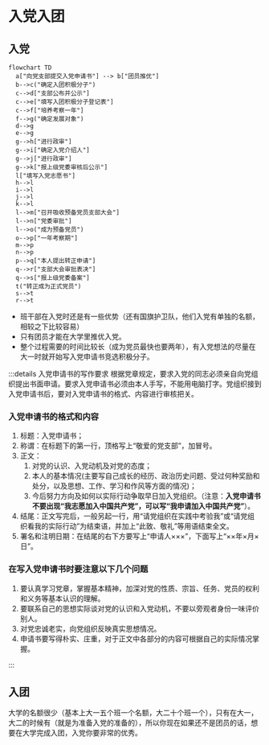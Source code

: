 # 入党入团

## 入党

```mermaid
flowchart TD
  a["向党支部提交入党申请书"] --> b["团员推优"]
  b-->c("确定入团积极分子")
  c-->d["支部公布并公示"]
  c-->e["填写入团积极分子登记表"]
  c-->f["培养考察一年"]
  f-->g("确定发展对象")
  d-->g
  e-->g
  g-->h["进行政审"]
  g-->i["确定入党介绍人"]
  g-->j["进行政审"]
  g-->k["报上级党委审核后公示"]
  l["填写入党志愿书"]
  h-->l
  i-->l
  j-->l
  k-->l
  l-->m["召开吸收预备党员支部大会"]
  l-->n["党委审批"]
  l-->o("成为预备党员")
  o-->p["一年考察期"]
  m-->p
  n-->p
  p-->q["本人提出转正申请"]
  q-->r["支部大会审批表决"]
  q-->s["报上级党委备案"]
  t("转正成为正式党员")
  s-->t
  r-->t
```
<!-- diagram id="1" -->

- 班干部在入党时还是有一些优势（还有国旗护卫队，他们入党有单独的名额，相较之下比较容易）
- 只有团员才能在大学里推优入党。
- 整个过程需要的时间比较长（成为党员最快也要两年），有入党想法的尽量在大一时就开始写入党申请书竞选积极分子。

:::details 入党申请书的写作要求
根据党章规定，要求入党的同志必须亲自向党组织提出书面申请。要求入党申请书必须由本人手写，不能用电脑打字。党组织接到入党申请书后，要对入党申请书的格式、内容进行审核把关。

### 入党申请书的格式和内容

1. 标题：入党申请书；
2. 称谓：在标题下的第一行，顶格写上“敬爱的党支部”，加冒号。
3. 正文：
   1. 对党的认识、入党动机及对党的态度；
   2. 本人的基本情况(主要写自己成长的经历、政治历史问题、受过何种奖励和处分，以及思想、工作、学习和作风等方面的情况)；
   3. 今后努力方向及如何以实际行动争取早日加入党组织。（注意：**入党申请书不要出现“我志愿加入中国共产党”，可以写“我申请加入中国共产党”**）。
4. 结尾：正文写完后，一般另起一行，用“请党组织在实践中考验我”或“请党组织看我的实际行动”为结束语，并加上“此致、敬礼”等用语结束全文。
5. 署名和注明日期：在结尾的右下方要写上“申请人×××”，下面写上“××年×月×日”。
  
### 在写入党申请书时要注意以下几个问题

1. 要认真学习党章，掌握基本精神，加深对党的性质、宗旨、任务、党员的权利和义务等基本认识的理解。
2. 要联系自己的思想实际谈对党的认识和入党动机，不要以旁观者身份一味评价别人。
3. 对党忠诚老实，向党组织反映真实思想情况。
4. 申请书要写得朴实、庄重，对于正文中各部分的内容可根据自己的实际情况掌握。

:::

## 入团

大学的名额很少（基本上大一五个班一个名额，大二十个班一个），只有在大一，大二的时候有（就是为准备入党的准备的），所以你现在如果还不是团员的话，想要在大学完成入团，入党你要非常的优秀。
